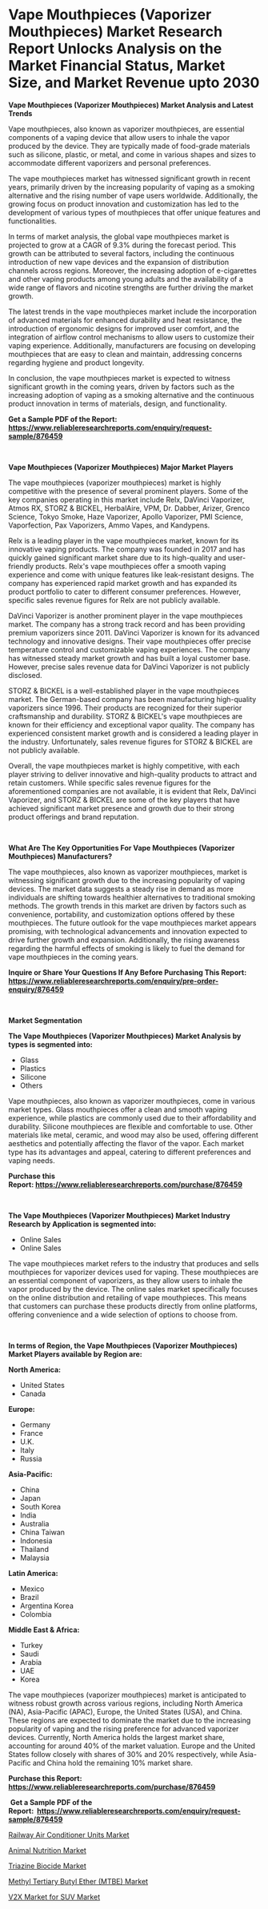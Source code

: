 <p><h1>Vape Mouthpieces (Vaporizer Mouthpieces) Market Research Report Unlocks Analysis on the Market Financial Status, Market Size, and Market Revenue upto 2030</h1></p><p><strong>Vape Mouthpieces (Vaporizer Mouthpieces) Market Analysis and Latest Trends</strong></p>
<p><p>Vape mouthpieces, also known as vaporizer mouthpieces, are essential components of a vaping device that allow users to inhale the vapor produced by the device. They are typically made of food-grade materials such as silicone, plastic, or metal, and come in various shapes and sizes to accommodate different vaporizers and personal preferences.</p><p>The vape mouthpieces market has witnessed significant growth in recent years, primarily driven by the increasing popularity of vaping as a smoking alternative and the rising number of vape users worldwide. Additionally, the growing focus on product innovation and customization has led to the development of various types of mouthpieces that offer unique features and functionalities.</p><p>In terms of market analysis, the global vape mouthpieces market is projected to grow at a CAGR of 9.3% during the forecast period. This growth can be attributed to several factors, including the continuous introduction of new vape devices and the expansion of distribution channels across regions. Moreover, the increasing adoption of e-cigarettes and other vaping products among young adults and the availability of a wide range of flavors and nicotine strengths are further driving the market growth.</p><p>The latest trends in the vape mouthpieces market include the incorporation of advanced materials for enhanced durability and heat resistance, the introduction of ergonomic designs for improved user comfort, and the integration of airflow control mechanisms to allow users to customize their vaping experience. Additionally, manufacturers are focusing on developing mouthpieces that are easy to clean and maintain, addressing concerns regarding hygiene and product longevity.</p><p>In conclusion, the vape mouthpieces market is expected to witness significant growth in the coming years, driven by factors such as the increasing adoption of vaping as a smoking alternative and the continuous product innovation in terms of materials, design, and functionality.</p></p>
<p><strong>Get a Sample PDF of the Report:&nbsp; <a href="https://www.reliableresearchreports.com/enquiry/request-sample/876459">https://www.reliableresearchreports.com/enquiry/request-sample/876459</a></strong></p>
<p>&nbsp;</p>
<p><strong>Vape Mouthpieces (Vaporizer Mouthpieces) Major Market Players</strong></p>
<p><p>The vape mouthpieces (vaporizer mouthpieces) market is highly competitive with the presence of several prominent players. Some of the key companies operating in this market include Relx, DaVinci Vaporizer, Atmos RX, STORZ & BICKEL, HerbalAire, VPM, Dr. Dabber, Arizer, Grenco Science, Tokyo Smoke, Haze Vaporizer, Apollo Vaporizer, PMI Science, Vaporfection, Pax Vaporizers, Ammo Vapes, and Kandypens.</p><p>Relx is a leading player in the vape mouthpieces market, known for its innovative vaping products. The company was founded in 2017 and has quickly gained significant market share due to its high-quality and user-friendly products. Relx's vape mouthpieces offer a smooth vaping experience and come with unique features like leak-resistant designs. The company has experienced rapid market growth and has expanded its product portfolio to cater to different consumer preferences. However, specific sales revenue figures for Relx are not publicly available.</p><p>DaVinci Vaporizer is another prominent player in the vape mouthpieces market. The company has a strong track record and has been providing premium vaporizers since 2011. DaVinci Vaporizer is known for its advanced technology and innovative designs. Their vape mouthpieces offer precise temperature control and customizable vaping experiences. The company has witnessed steady market growth and has built a loyal customer base. However, precise sales revenue data for DaVinci Vaporizer is not publicly disclosed.</p><p>STORZ & BICKEL is a well-established player in the vape mouthpieces market. The German-based company has been manufacturing high-quality vaporizers since 1996. Their products are recognized for their superior craftsmanship and durability. STORZ & BICKEL's vape mouthpieces are known for their efficiency and exceptional vapor quality. The company has experienced consistent market growth and is considered a leading player in the industry. Unfortunately, sales revenue figures for STORZ & BICKEL are not publicly available.</p><p>Overall, the vape mouthpieces market is highly competitive, with each player striving to deliver innovative and high-quality products to attract and retain customers. While specific sales revenue figures for the aforementioned companies are not available, it is evident that Relx, DaVinci Vaporizer, and STORZ & BICKEL are some of the key players that have achieved significant market presence and growth due to their strong product offerings and brand reputation.</p></p>
<p>&nbsp;</p>
<p><strong>What Are The Key Opportunities For Vape Mouthpieces (Vaporizer Mouthpieces) Manufacturers?</strong></p>
<p><p>The vape mouthpieces, also known as vaporizer mouthpieces, market is witnessing significant growth due to the increasing popularity of vaping devices. The market data suggests a steady rise in demand as more individuals are shifting towards healthier alternatives to traditional smoking methods. The growth trends in this market are driven by factors such as convenience, portability, and customization options offered by these mouthpieces. The future outlook for the vape mouthpieces market appears promising, with technological advancements and innovation expected to drive further growth and expansion. Additionally, the rising awareness regarding the harmful effects of smoking is likely to fuel the demand for vape mouthpieces in the coming years.</p></p>
<p><strong>Inquire or Share Your Questions If Any Before Purchasing This Report: <a href="https://www.reliableresearchreports.com/enquiry/pre-order-enquiry/876459">https://www.reliableresearchreports.com/enquiry/pre-order-enquiry/876459</a></strong></p>
<p>&nbsp;</p>
<p><strong>Market Segmentation</strong></p>
<p><strong>The Vape Mouthpieces (Vaporizer Mouthpieces) Market Analysis by types is segmented into:</strong></p>
<p><ul><li>Glass</li><li>Plastics</li><li>Silicone</li><li>Others</li></ul></p>
<p><p>Vape mouthpieces, also known as vaporizer mouthpieces, come in various market types. Glass mouthpieces offer a clean and smooth vaping experience, while plastics are commonly used due to their affordability and durability. Silicone mouthpieces are flexible and comfortable to use. Other materials like metal, ceramic, and wood may also be used, offering different aesthetics and potentially affecting the flavor of the vapor. Each market type has its advantages and appeal, catering to different preferences and vaping needs.</p></p>
<p><strong>Purchase this Report:&nbsp;<a href="https://www.reliableresearchreports.com/purchase/876459">https://www.reliableresearchreports.com/purchase/876459</a></strong></p>
<p>&nbsp;</p>
<p><strong>The Vape Mouthpieces (Vaporizer Mouthpieces) Market Industry Research by Application is segmented into:</strong></p>
<p><ul><li>Online Sales</li><li>Online Sales</li></ul></p>
<p><p>The vape mouthpieces market refers to the industry that produces and sells mouthpieces for vaporizer devices used for vaping. These mouthpieces are an essential component of vaporizers, as they allow users to inhale the vapor produced by the device. The online sales market specifically focuses on the online distribution and retailing of vape mouthpieces. This means that customers can purchase these products directly from online platforms, offering convenience and a wide selection of options to choose from.</p></p>
<p>&nbsp;</p>
<p><strong>In terms of Region, the Vape Mouthpieces (Vaporizer Mouthpieces) Market Players available by Region are:</strong></p>
<p>
    <p> <strong> North America: </strong>
        <ul>
            <li>United States</li>
            <li>Canada</li>
        </ul>
        </p> 
    <p> <strong> Europe: </strong>
        <ul>
            <li>Germany</li>
            <li>France</li>
            <li>U.K.</li>
            <li>Italy</li>
            <li>Russia</li>
        </ul>
        </p> 
    <p> <strong> Asia-Pacific: </strong>
        <ul>
            <li>China</li>
            <li>Japan</li>
            <li>South Korea</li>
            <li>India</li>
            <li>Australia</li>
            <li>China Taiwan</li>
            <li>Indonesia</li>
            <li>Thailand</li>
            <li>Malaysia</li>
        </ul>
        </p> 
    <p> <strong> Latin America: </strong>
        <ul>
            <li>Mexico</li>
            <li>Brazil</li>
            <li>Argentina Korea</li>
            <li>Colombia</li>
        </ul>
        </p> 
    <p> <strong> Middle East & Africa: </strong>
        <ul>
            <li>Turkey</li>
            <li>Saudi</li>
            <li>Arabia</li>
            <li>UAE</li>
            <li>Korea</li>
        </ul>
    </p>
    </p>
<p><p>The vape mouthpieces (vaporizer mouthpieces) market is anticipated to witness robust growth across various regions, including North America (NA), Asia-Pacific (APAC), Europe, the United States (USA), and China. These regions are expected to dominate the market due to the increasing popularity of vaping and the rising preference for advanced vaporizer devices. Currently, North America holds the largest market share, accounting for around 40% of the market valuation. Europe and the United States follow closely with shares of 30% and 20% respectively, while Asia-Pacific and China hold the remaining 10% market share.</p></p>
<p><strong>Purchase this Report: <a href="https://www.reliableresearchreports.com/purchase/876459">https://www.reliableresearchreports.com/purchase/876459</a></strong></p>
<p>&nbsp;<strong>Get a Sample PDF of the Report:&nbsp;&nbsp;<a href="https://www.reliableresearchreports.com/enquiry/request-sample/876459">https://www.reliableresearchreports.com/enquiry/request-sample/876459</a></strong></p>
<p><strong></strong></p>
<p><p><a href="https://issuu.com/reportprime-2/docs/railway-air-conditioner-units-market-size-2030.ppt?fr=xKAE9_zU1NQ">Railway Air Conditioner Units Market</a></p><p><a href="https://www.reportprime.com/animal-nutrition-r11316">Animal Nutrition Market</a></p><p><a href="https://www.linkedin.com/pulse/triazine-biocide-market-size-share-global-analysis-report-v2vqe/">Triazine Biocide Market</a></p><p><a href="https://issuu.com/reportprime-2/docs/methyl-tertiary-butyl-ether-mtbe-market-size-2030.?fr=xKAE9_zU1NQ">Methyl Tertiary Butyl Ether (MTBE) Market</a></p><p><a href="https://github.com/GroverBarry/Market-Research-Report-List-1/blob/main/v2x-market-for-suv-market.md">V2X Market for SUV Market</a></p></p>